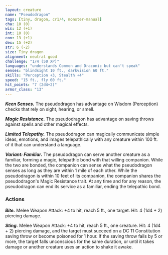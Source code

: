 ```yaml
---
layout: creature
name: "Pseudodragon"
tags: [tiny, dragon, cr1/4, monster-manual]
cha: 10 (0)
wis: 12 (+1)
int: 10 (0)
con: 13 (+1)
dex: 15 (+2)
str: 6 (-2)
size: Tiny dragon
alignment: neutral good
challenge: "1/4 (50 XP)"
languages: "understands Common and Draconic but can't speak"
senses: "blindsight 10 ft., darkvision 60 ft."
skills: "Perception +3, Stealth +4"
speed: "15 ft., fly 60 ft."
hit_points: "7 (2d4+2)"
armor_class: "13"
---
```


***Keen Senses.*** The pseudodragon has advantage on Wisdom (Perception) checks that rely on sight, hearing, or smell.

***Magic Resistance.*** The pseudodragon has advantage on saving throws against spells and other magical effects.

***Limited Telepathy.*** The pseudodragon can magically communicate simple ideas, emotions, and images telepathically with any creature within 100 ft. of it that can understand a language.

***Variant: Familiar.*** The pseudodragon can serve another creature as a familiar, forming a magic, telepathic bond with that willing companion. While the two are bonded, the companion can sense what the pseudodragon senses as long as they are within 1 mile of each other. While the pseudodragon is within 10 feet of its companion, the companion shares the pseudodragon's Magic Resistance trait. At any time and for any reason, the pseudodragon can end its service as a familiar, ending the telepathic bond.

### Actions

***Bite.*** Melee Weapon Attack: +4 to hit, reach 5 ft., one target. Hit: 4 (1d4 + 2) piercing damage.

***Sting.*** Melee Weapon Attack: +4 to hit, reach 5 ft., one creature. Hit: 4 (1d4 + 2) piercing damage, and the target must succeed on a DC 11 Constitution saving throw or become poisoned for 1 hour. If the saving throw fails by 5 or more, the target falls unconscious for the same duration, or until it takes damage or another creature uses an action to shake it awake.